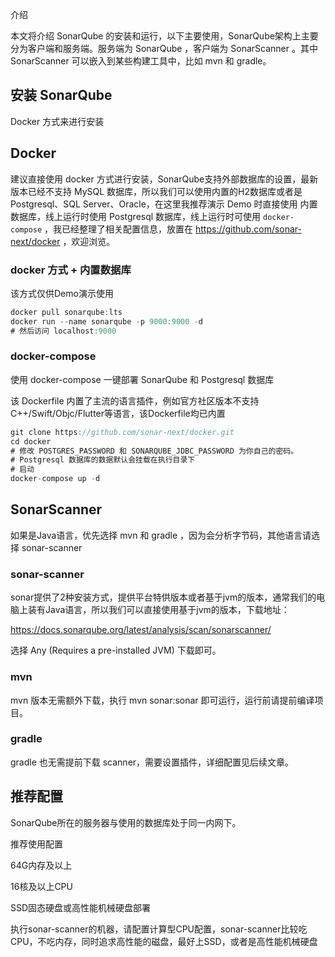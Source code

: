 介绍

本文将介绍 SonarQube 的安装和运行，以下主要使用，SonarQube架构上主要分为客户端和服务端。服务端为 SonarQube ，客户端为 SonarScanner 。其中 SonarScanner 可以嵌入到某些构建工具中，比如 mvn 和 gradle。

## 安装 SonarQube

Docker 方式来进行安装

## Docker

建议直接使用 docker 方式进行安装，SonarQube支持外部数据库的设置，最新版本已经不支持 MySQL 数据库，所以我们可以使用内置的H2数据库或者是 Postgresql、SQL Server、Oracle，在这里我推荐演示 Demo 时直接使用 内置数据库，线上运行时使用 Postgresql 数据库，线上运行时可使用 `docker-compose` ，我已经整理了相关配置信息，放置在 https://github.com/sonar-next/docker ，欢迎浏览。

### docker 方式 + 内置数据库

该方式仅供Demo演示使用

```jsx
docker pull sonarqube:lts
docker run --name sonarqube -p 9000:9000 -d
# 然后访问 localhost:9000
```

### docker-compose

使用 docker-compose 一键部署 SonarQube 和 Postgresql 数据库

该 Dockerfile 内置了主流的语言插件，例如官方社区版本不支持 C++/Swift/Objc/Flutter等语言，该Dockerfile均已内置

```jsx
git clone https://github.com/sonar-next/docker.git
cd docker
# 修改 POSTGRES_PASSWORD 和 SONARQUBE_JDBC_PASSWORD 为你自己的密码。
# Postgresql 数据库的数据默认会挂载在执行目录下
# 启动
docker-compose up -d
```

## SonarScanner

如果是Java语言，优先选择 mvn 和 gradle ，因为会分析字节码，其他语言请选择 sonar-scanner

### sonar-scanner

sonar提供了2种安装方式，提供平台特供版本或者基于jvm的版本，通常我们的电脑上装有Java语言，所以我们可以直接使用基于jvm的版本，下载地址：

https://docs.sonarqube.org/latest/analysis/scan/sonarscanner/

选择 Any (Requires a pre-installed JVM) 下载即可。

### mvn

mvn 版本无需额外下载，执行 mvn sonar:sonar 即可运行，运行前请提前编译项目。

### gradle

gradle 也无需提前下载 scanner，需要设置插件，详细配置见后续文章。



## 推荐配置

SonarQube所在的服务器与使用的数据库处于同一内网下。

推荐使用配置

64G内存及以上

16核及以上CPU

SSD固态硬盘或高性能机械硬盘部署

执行sonar-scanner的机器，请配置计算型CPU配置，sonar-scanner比较吃CPU，不吃内存，同时追求高性能的磁盘，最好上SSD，或者是高性能机械硬盘